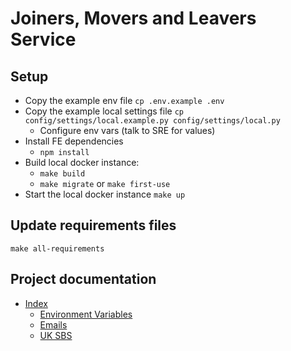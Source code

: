 # Joiners, Movers and Leavers Service

## Setup

- Copy the example env file `cp .env.example .env`
- Copy the example local settings file `cp config/settings/local.example.py config/settings/local.py`
    - Configure env vars (talk to SRE for values)
- Install FE dependencies
    - `npm install` 
- Build local docker instance:
    - `make build`
    - `make migrate` or `make first-use` 
- Start the local docker instance `make up`

## Update requirements files

`make all-requirements`

## Project documentation
- [Index](docs/index.md)
    - [Environment Variables](docs/environment-variables.md)
    - [Emails](docs/emails.md)
    - [UK SBS](docs/uksbs.md)